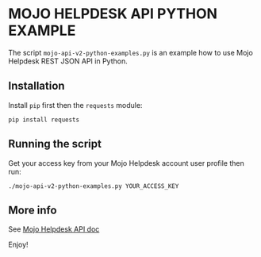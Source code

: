 # MOJO HELPDESK API PYTHON EXAMPLE

The script `mojo-api-v2-python-examples.py` is an example how to use Mojo Helpdesk REST JSON API in Python.

## Installation

Install `pip` first  then the `requests` module:

    pip install requests

## Running the script

Get your access key from your Mojo Helpdesk account user profile then run:

    ./mojo-api-v2-python-examples.py YOUR_ACCESS_KEY

## More info

See [Mojo Helpdesk API doc](https://github.com/mojohelpdesk/mojohelpdesk-api-doc)

Enjoy!
